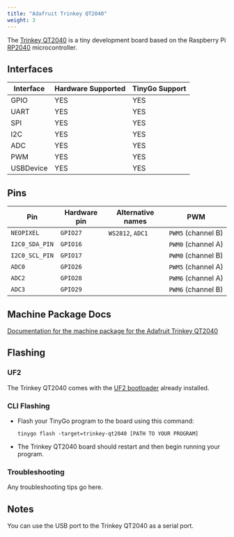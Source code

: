 ```yaml
---
title: "Adafruit Trinkey QT2040"
weight: 3
---
```


The [Trinkey QT2040](https://www.adafruit.com/product/5056) is a tiny development board based on the Raspberry Pi [RP2040](https://datasheets.raspberrypi.org/rp2040/rp2040-datasheet.pdf) microcontroller.

## Interfaces

| Interface | Hardware Supported | TinyGo Support |
| --------- | ------------- | ----- |
| GPIO      | YES | YES |
| UART      | YES | YES |
| SPI       | YES | YES |
| I2C       | YES | YES |
| ADC       | YES | YES |
| PWM       | YES | YES |
| USBDevice | YES | YES |

## Pins

| Pin               | Hardware pin | Alternative names | PWM                  |
| ----------------- | ------------ | ----------------- | -------------------- |
| `NEOPIXEL`        | `GPIO27`     | `WS2812`, `ADC1`  | `PWM5` (channel B)   |
| `I2C0_SDA_PIN`    | `GPIO16`     |                   | `PWM0` (channel A)   |
| `I2C0_SCL_PIN`    | `GPIO17`     |                   | `PWM0` (channel B)   |
| `ADC0`            | `GPIO26`     |                   | `PWM5` (channel A)   |
| `ADC2`            | `GPIO28`     |                   | `PWM6` (channel A)   |
| `ADC3`            | `GPIO29`     |                   | `PWM6` (channel B)   |

## Machine Package Docs

[Documentation for the machine package for the Adafruit Trinkey QT2040](../machine/trinkey-qt2040)

## Flashing

### UF2

The Trinkey QT2040 comes with the [UF2 bootloader](https://github.com/Microsoft/uf2) already installed.

### CLI Flashing

- Flash your TinyGo program to the board using this command:

    ```shell
    tinygo flash -target=trinkey-qt2040 [PATH TO YOUR PROGRAM]
    ```

- The Trinkey QT2040 board should restart and then begin running your program.

### Troubleshooting

Any troubleshooting tips go here.

## Notes

You can use the USB port to the Trinkey QT2040 as a serial port.
